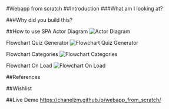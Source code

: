#Webapp from scratch
##Introduction
###What am I looking at?

###Why did you build this?

##How to use
SPA Actor Diagram
![Actor Diagram](https://github.com/ChanelZM/webapp_from_scratch/blob/master/jpg/SPA_actor_diagram.png)

Flowchart Quiz Generator
![Flowchart Quiz Generator](https://github.com/ChanelZM/webapp_from_scratch/blob/master/jpg/flowchartquizgenerator.png)

Flowchart Categories
![Flowchart Categories](https://github.com/ChanelZM/webapp_from_scratch/blob/master/jpg/Flowchartcategories.png)

Flowchart On Load
![Flowchart On Load](https://github.com/ChanelZM/webapp_from_scratch/blob/master/jpg/Flowchartonload.png)

##References

##Wishlist

##Live Demo
https://chanelzm.github.io/webapp_from_scratch/